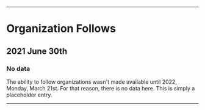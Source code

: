 
***

# Organization Follows

## 2021 June 30th

### No data

The ability to follow organizations wasn't made available until 2022, Monday, March 21st. For that reason, there is no data here. This is simply a placeholder entry.

***
